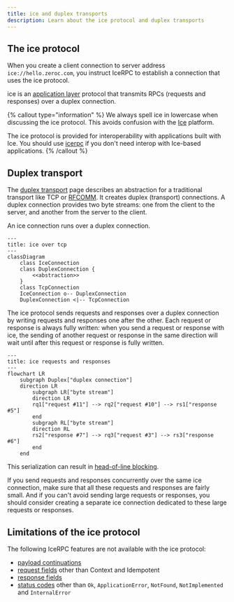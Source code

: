 ```yaml
---
title: ice and duplex transports
description: Learn about the ice protocol and duplex transports
---
```


## The ice protocol

When you create a client connection to server address `ice://hello.zeroc.com`, you instruct IceRPC to establish a
connection that uses the ice protocol.

ice is an [application layer][application-layer] protocol that transmits RPCs (requests and responses) over a duplex
connection.

{% callout type="information" %}
We always spell ice in lowercase when discussing the ice protocol. This avoids confusion with the
[Ice](https://github.com/zeroc-ice/ice) platform.

The ice protocol is provided for interoperability with applications built with Ice. You should use
[icerpc](icerpc-multiplexed-transports) if you don't need interop with Ice-based applications.
{% /callout %}

## Duplex transport

The [duplex transport][duplex-transport] page describes an abstraction for a traditional transport like TCP or
[RFCOMM][rfcomm]. It creates duplex (transport) connections. A duplex connection provides two byte streams: one from the
client to the server, and another from the server to the client.

An ice connection runs over a duplex connection.

```mermaid
---
title: ice over tcp
---
classDiagram
    class IceConnection
    class DuplexConnection {
        <<abstraction>>
    }
    class TcpConnection
    IceConnection o-- DuplexConnection
    DuplexConnection <|-- TcpConnection
```

The ice protocol sends requests and responses over a duplex connection by writing requests and responses one after
the other. Each request or response is always fully written: when you send a request or response with ice, the sending
of another request or response in the same direction will wait until after this request or response is fully written.

```mermaid
---
title: ice requests and responses
---
flowchart LR
    subgraph Duplex["duplex connection"]
    direction LR
        subgraph LR["byte stream"]
        direction LR
        rq1["request #11"] --> rq2["request #10"] --> rs1["response #5"]
        end
        subgraph RL["byte stream"]
        direction RL
        rs2["response #7"] --> rq3["request #3"] --> rs3["response #6"]
        end
    end
```

This serialization can result in [head-of-line blocking][head-of-line-blocking].

If you send requests and responses concurrently over the same ice connection, make sure that all these requests and
responses are fairly small. And if you can't avoid sending large requests or responses, you should consider creating a
separate ice connection dedicated to these large requests or responses.

## Limitations of the ice protocol

The following IceRPC features are not available with the ice protocol:

- [payload continuations](../invocation/invocation-pipeline#payload-and-payload-continuation)
- [request fields](../invocation/outgoing-request#request-fields) other than Context and Idempotent
- [response fields](../invocation/incoming-response#response-fields)
- [status codes](../invocation/incoming-response#status-code) other than `Ok`, `ApplicationError`, `NotFound`,
`NotImplemented` and `InternalError`

[application-layer]: https://en.wikipedia.org/wiki/Application_layer
[duplex-transport]: ../customization/duplex-transport
[rfcomm]: https://en.wikipedia.org/wiki/List_of_Bluetooth_protocols#Radio_frequency_communication_(RFCOMM)
[head-of-line-blocking]: https://en.wikipedia.org/wiki/Head-of-line_blocking
